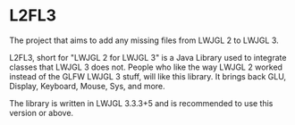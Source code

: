<h1>L2FL3</h1>
The project that aims to add any missing files from LWJGL 2 to LWJGL 3.

L2FL3, short for "LWJGL 2 for LWJGL 3" is a Java Library used to integrate classes that LWJGL 3 does not.
People who like the way LWJGL 2 worked instead of the GLFW LWJGL 3 stuff, will like this library.
It brings back GLU, Display, Keyboard, Mouse, Sys, and more.

The library is written in LWJGL 3.3.3+5 and is recommended to use this version or above.
